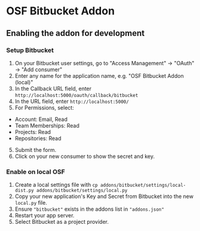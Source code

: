 # OSF Bitbucket Addon

## Enabling the addon for development


### Setup Bitbucket
1. On your Bitbucket user settings, go to "Access Management" -> "OAuth" -> "Add consumer"
2. Enter any name for the application name, e.g. "OSF Bitbucket Addon (local)"
3. In the Callback URL field, enter `http://localhost:5000/oauth/callback/bitbucket`
4. In the URL field, enter `http://localhost:5000/`
5. For Permissions, select:
 * Account: Email, Read
 * Team Memberships: Read
 * Projects: Read
 * Repositories: Read
5. Submit the form.
6. Click on your new consumer to show the secret and key.

### Enable on local OSF
1. Create a local settings file with `cp addons/bitbucket/settings/local-dist.py addons/bitbucket/settings/local.py`
2. Copy your new application's Key and Secret from Bitbucket into the new `local.py` file.
3. Ensure `"bitbucket"` exists in the addons list in `"addons.json"`
4. Restart your app server.
5. Select Bitbucket as a project provider. 
